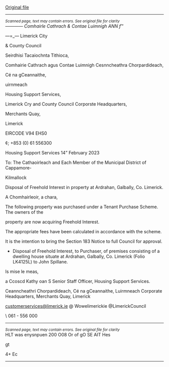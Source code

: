 [Original file](https://www.limerick.ie/sites/default/files/media/documents/2023-03/Item%20for%20Agenda%20-%20Ardrahan%2C%20Galbally%20-%20Purchase%20of%20Freehold%20-%20Monthly%20Meeting%20of%20the%20Municipal%20District%20of%20Cappamore-Kilmallock%20-%202.pdf)

---
*<small>Scanned page, text may contain errors. See original file for clarity</small>*  
_—_—_—— Comhairle Cathrach
& Contae Luimnigh
ANN f_™

—=_— Limerick City

& County Council

Seirdhisi Tacaiochnta Tithioca,

Comhairie Cathrach agus Contae Luimnigh
Cesnncheathra Chorpardideach,

Cé na gCeannaithe,

uirnmeach

Housing Support Services,

Limerick Cry and County Council
Corporste Headquarters,

Merchants Quay,

Limerick

EIRCODE V94 EHS0

¢; +853 (0) 61 556300

Housing Support Services
14” February 2023

To: The Cathaoirleach and Each Member of the Municipal District of Cappamore-

Kilmallock

Disposal of Freehold Interest in property at Ardrahan, Galbally, Co. Limerick.

A Chomhairleoir, a chara,

The following property was purchased under a Tenant Purchase Scheme. The owners of the

property are now acquiring Freehold Interest.

The appropriate fees have been calculated in accordance with the scheme.

It is the intention to bring the Section 183 Notice to full Council for approval.

* Disposal of Freehold Interest, to Purchaser, of premises consisting of a dwelling
house situate at Ardrahan, Galbally, Co. Limerick (Folio LK4125L) to John Spillane.

Is mise le meas,

a Ccoscd
Kathy oan S
Senior Staff Officer,
Housing Support Services.

Ceanncheathri Chorpardideach, Cé na gCeannaithe, Luirmneach
Corporate Headquarters, Merchants Quay, Limerick

customerservices@limerick.ie
@ Wowelimerickie
@LimerickCouncil

\ 061 - 556 000


---
*<small>Scanned page, text may contain errors. See original file for clarity</small>*  
HLT was enysnpuen
200 O08 Or of gO SE AIT Hes

gt

4+ Ec



---
